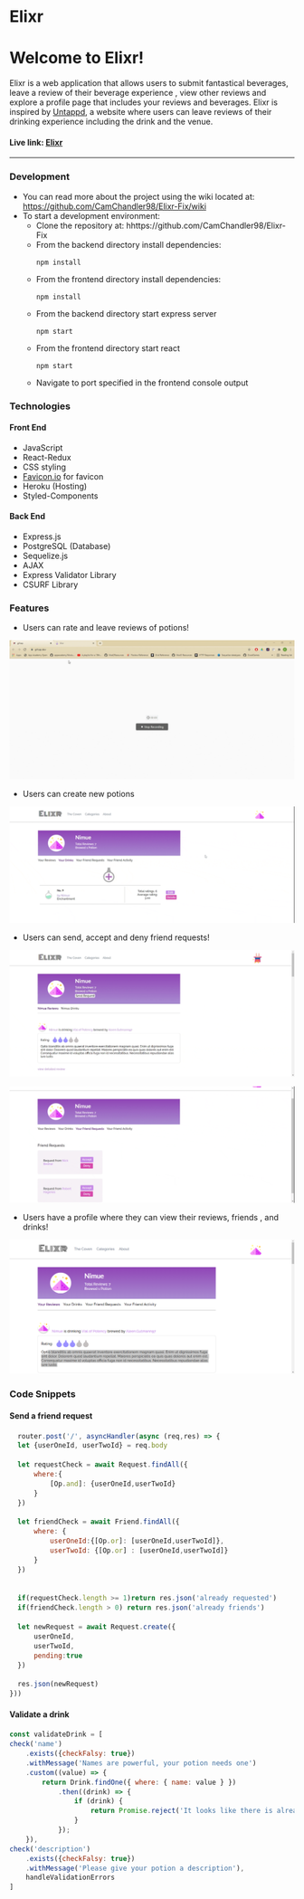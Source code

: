 # Elixr

# Welcome to Elixr!

Elixr is a web application that allows users to submit fantastical beverages, leave a review of their beverage experience , view other reviews and explore a profile page that includes your reviews and beverages. Elixr is inspired by [Untappd](https://untappd.com/), a website where users can leave reviews of their drinking experience including the drink and the venue.

#### Live link: [Elixr](https://elixr-app.herokuapp.com/)
***


### Development
* You can read more about the project using the wiki located at: https://github.com/CamChandler98/Elixr-Fix/wiki
* To start a development environment:
    - Clone the repository at: hhttps://github.com/CamChandler98/Elixr-Fix
    - From the backend directory install dependencies:
       ```
       npm install
       ```
    - From the frontend directory install dependencies:
       ```
       npm install
       
       ```
    - From the backend directory start express server
       ```
       npm start
       ```
    - From the frontend directory start react
       ```
       npm start
       ```
    - Navigate to port specified in the frontend console output
### Technologies
  #### Front End
  - JavaScript
  - React-Redux
  - CSS styling
  - [Favicon.io](https://favicon.io/) for favicon
  - Heroku (Hosting)
  - Styled-Components
  #### Back End
  - Express.js
  - PostgreSQL (Database)
  - Sequelize.js
  - AJAX
  - Express Validator Library
  - CSURF Library
### Features

- Users can rate and leave reviews of potions!

<p align="center">
  <img src="https://raw.githubusercontent.com/CamChandler98/Elixr-Fix/main/visualization/elixr-review.gif" alt="elxir rating">
</p>

- Users can create new potions 

<p align="center">
  <img src="https://github.com/CamChandler98/Elixr-Fix/blob/main/visualization/Elixr-Create-Drink.gif?raw=true" alt="elxir drink">
</p>

- Users can send, accept and deny friend requests!
<p align="center">
  <img src="https://github.com/CamChandler98/Elixr-Fix/blob/main/visualization/Elixr-Send-Friend.gif?raw=true" alt="elxir send friend">
</p>
<p align="center">
  <img src="https://github.com/CamChandler98/Elixr-Fix/blob/main/visualization/Elixr-Accept-Friend.gif?raw=true" alt="elxir accept friend">
</p>


- Users have a profile where they can view their reviews, friends , and drinks!

<p align="center">
  <img src="https://raw.githubusercontent.com/CamChandler98/Elixr-Fix/main/visualization/Elixr-Profile.png" alt="elxir profile">
</p>

### Code Snippets
  #### Send a friend request
  ````javascript
    router.post('/', asyncHandler(async (req,res) => {
    let {userOneId, userTwoId} = req.body

    let requestCheck = await Request.findAll({
        where:{
            [Op.and]: {userOneId,userTwoId}
        }
    })

    let friendCheck = await Friend.findAll({
        where: {
            userOneId:{[Op.or]: [userOneId,userTwoId]},
            userTwoId: {[Op.or] : [userOneId,userTwoId]}
        }
    })


    if(requestCheck.length >= 1)return res.json('already requested')
    if(friendCheck.length > 0) return res.json('already friends')

    let newRequest = await Request.create({
        userOneId,
        userTwoId,
        pending:true
    })

    res.json(newRequest)
}))
  ````
  #### Validate a drink
  ````javascript
  const validateDrink = [
  check('name')
      .exists({checkFalsy: true})
      .withMessage('Names are powerful, your potion needs one')
      .custom((value) => {
          return Drink.findOne({ where: { name: value } })
              .then((drink) => {
                  if (drink) {
                      return Promise.reject('It looks like there is already a drink with that name');
                  }
              });
      }),
  check('description')
      .exists({checkFalsy: true})
      .withMessage('Please give your potion a description'),
      handleValidationErrors
]
  ````
  
  

